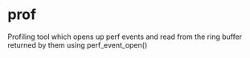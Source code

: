 # prof

Profiling tool which opens up perf events and read from the ring buffer returned by them using perf_event_open()
